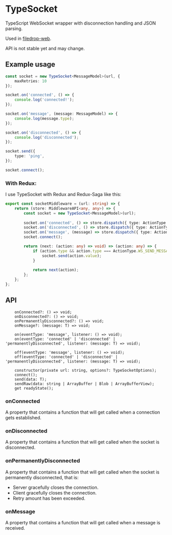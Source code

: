 # TypeSocket

TypeScript WebSocket wrapper with disconnection handling and JSON parsing.

Used in [filedrop-web](https://github.com/mat-sz/filedrop-web).

API is not stable yet and may change.

## Example usage

```ts
const socket = new TypeSocket<MessageModel>(url, {
    maxRetries: 10
});

socket.on('connected', () => {
    console.log('connected!');
});

socket.on('message', (message: MessageModel) => {
    console.log(message.type);
});

socket.on('disconnected', () => {
    console.log('disconnected');
});

socket.send({
    type: 'ping',
});

socket.connect();
```

### With Redux:

I use TypeSocket with Redux and Redux-Saga like this:

```ts
export const socketMiddleware = (url: string) => {
    return (store: MiddlewareAPI<any, any>) => {
        const socket = new TypeSocket<MessageModel>(url);
        
        socket.on('connected', () => store.dispatch({ type: ActionType.WS_CONNECTED }));
        socket.on('disconnected', () => store.dispatch({ type: ActionType.WS_DISCONNECTED }));
        socket.on('message', (message) => store.dispatch({ type: ActionType.WS_MESSAGE, value: message }));
        socket.connect();

        return (next: (action: any) => void) => (action: any) => {
            if (action.type && action.type === ActionType.WS_SEND_MESSAGE && socket.readyState === 1) {
                socket.send(action.value);
            }
            
            return next(action);
        };
    };
};
```

## API

```
    onConnected?: () => void;
    onDisconnected?: () => void;
    onPermanentlyDisconnected?: () => void;
    onMessage?: (message: T) => void;

    on(eventType: 'message', listener: () => void);
    on(eventType: 'connected' | 'disconnected' | 'permanentlyDisconnected', listener: (message: T) => void);

    off(eventType: 'message', listener: () => void);
    off(eventType: 'connected' | 'disconnected' | 'permanentlyDisconnected', listener: (message: T) => void);

    constructor(private url: string, options?: TypeSocketOptions);
    connect();
    send(data: T);
    sendRaw(data: string | ArrayBuffer | Blob | ArrayBufferView);
    get readyState();
```

### onConnected

A property that contains a function that will get called when a connection gets established.

### onDisconnected

A property that contains a function that will get called when the socket is disconnected.

### onPermanentlyDisconnected

A property that contains a function that will get called when the socket is permanently disconnected, that is:

* Server gracefully closes the connection.
* Client gracefully closes the connection.
* Retry amount has been exceeded.

### onMessage

A property that contains a function that will get called when a message is received.